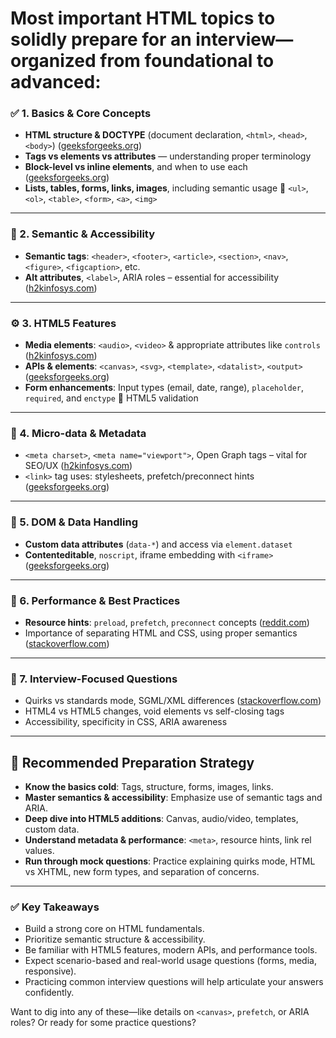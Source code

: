 # Most important HTML topics to solidly prepare for an interview—organized from foundational to advanced:


### ✅ 1. Basics & Core Concepts

* **HTML structure & DOCTYPE** (document declaration, `<html>`, `<head>`, `<body>`) ([geeksforgeeks.org][1])
* **Tags vs elements vs attributes** — understanding proper terminology&#x20;
* **Block-level vs inline elements**, and when to use each ([geeksforgeeks.org][1])
* **Lists, tables, forms, links, images**, including semantic usage  `<ul>`, `<ol>`, `<table>`, `<form>`, `<a>`, `<img>`&#x20;

---

### 🧠 2. Semantic & Accessibility

* **Semantic tags**: `<header>`, `<footer>`, `<article>`, `<section>`, `<nav>`, `<figure>`, `<figcaption>`, etc.&#x20;
* **Alt attributes**, `<label>`, ARIA roles – essential for accessibility ([h2kinfosys.com][2])

---

### ⚙️ 3. HTML5 Features

* **Media elements**: `<audio>`, `<video>` & appropriate attributes like `controls` ([h2kinfosys.com][2])
* **APIs & elements**: `<canvas>`, `<svg>`, `<template>`, `<datalist>`, `<output>` ([geeksforgeeks.org][1])
* **Form enhancements**: Input types (email, date, range), `placeholder`, `required`, and `enctype`  HTML5 validation&#x20;

---

### 🔧 4. Micro-data & Metadata

* `<meta charset>`, `<meta name="viewport">`, Open Graph tags – vital for SEO/UX ([h2kinfosys.com][2])
* `<link>` tag uses: stylesheets, prefetch/preconnect hints ([geeksforgeeks.org][1])

---

### 🧩 5. DOM & Data Handling

* **Custom data attributes** (`data-*`) and access via `element.dataset`&#x20;
* **Contenteditable**, `noscript`, iframe embedding with `<iframe>` ([geeksforgeeks.org][1])

---

### 🧪 6. Performance & Best Practices

* **Resource hints**: `preload`, `prefetch`, `preconnect` concepts ([reddit.com][3])
* Importance of separating HTML and CSS, using proper semantics ([stackoverflow.com][4])

---

### 🧐 7. Interview-Focused Questions

* Quirks vs standards mode, SGML/XML differences ([stackoverflow.com][4])
* HTML4 vs HTML5 changes, void elements vs self-closing tags&#x20;
* Accessibility, specificity in CSS, ARIA awareness&#x20;

---

## 🎯 Recommended Preparation Strategy

* **Know the basics cold**: Tags, structure, forms, images, links.
* **Master semantics & accessibility**: Emphasize use of semantic tags and ARIA.
* **Deep dive into HTML5 additions**: Canvas, audio/video, templates, custom data.
* **Understand metadata & performance**: `<meta>`, resource hints, link rel values.
* **Run through mock questions**: Practice explaining quirks mode, HTML vs XHTML, new form types, and separation of concerns.

---

### ✅ Key Takeaways

* Build a strong core on HTML fundamentals.
* Prioritize semantic structure & accessibility.
* Be familiar with HTML5 features, modern APIs, and performance tools.
* Expect scenario-based and real-world usage questions (forms, media, responsive).
* Practicing common interview questions will help articulate your answers confidently.

Want to dig into any of these—like details on `<canvas>`, `prefetch`, or ARIA roles? Or ready for some practice questions?

[1]: https://www.geeksforgeeks.org/html/html-interview-questions/?utm_source=chatgpt.com "HTML Interview Questions and Answers - GeeksforGeeks"
[2]: https://www.h2kinfosys.com/blog/top-html-css-javascript-interview-questions-answers/?utm_source=chatgpt.com "Top HTML CSS JAVASCRIPT Interview Questions & Answers"
[3]: https://www.reddit.com/r/webdev/comments/tnngm9/what_html_and_css_questions_can_i_expect_in_an/?utm_source=chatgpt.com "What html and css questions can I expect in an interview? - Reddit"
[4]: https://stackoverflow.com/questions/1960699/top-10-css-and-html-questions-to-ask-interviewee?utm_source=chatgpt.com "Top 10 CSS and HTML questions to ask interviewee? - Stack Overflow"
[5]: https://www.reddit.com/r/Frontend/comments/1db3oa7/html_and_css_interview_questions/?utm_source=chatgpt.com "Html and css interview questions. : r/Frontend - Reddit"
